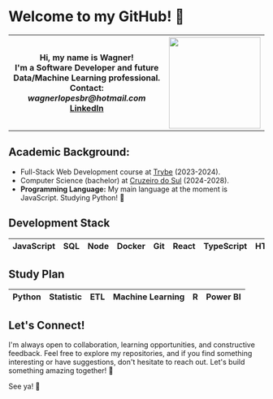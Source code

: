 # Welcome to my GitHub! 👋

<table>
    <th>
      Hi, my name is Wagner!<br>
      I'm a Software Developer and future Data/Machine Learning professional.<br>
      Contact: <i><strong>wagnerlopesbr@hotmail.com</strong></i><br>
      <a href="https://www.linkedin.com/in/wagnerlopesbr/">LinkedIn</a>
    </th>
    <th>
      <img height="180em" src="https://github-readme-stats.vercel.app/api/top-langs/?username=wagnerlopesbr&layout=compact" />
    </th>
</table>

## **Academic Background:**
- Full-Stack Web Development course at [Trybe](https://www.betrybe.com/) (2023-2024).
- Computer Science (bachelor) at [Cruzeiro do Sul](https://www.cruzeirodosulvirtual.com.br/) (2024-2028).
- **Programming Language:** My main language at the moment is JavaScript. Studying Python! 🐍

## **Development Stack**
<div>
  <table>
    <thead>
      <tr>
        <th>JavaScript</th>
        <th>SQL</th>
        <th>Node</th>
        <th>Docker</th>
        <th>Git</th>
        <th>React</th>
        <th>TypeScript</th>
        <th>HTML</th>
        <th>CSS</th>
      </tr>
    </thead>
  </table>
</div>

## **Study Plan**
<div>
  <table>
    <thead>
      <tr>
        <th>Python</th>
        <th>Statistic</th>
        <th>ETL</th>
        <th>Machine Learning</th>
        <th>R</th>
        <th>Power BI</th>
      </tr>
    </thead>
  </table>
</div>

## Let's Connect!
I'm always open to collaboration, learning opportunities, and constructive feedback. Feel free to explore my repositories, and if you find something interesting or have suggestions, don't hesitate to reach out. Let's build something amazing together! 🚀

See ya! 🌟
